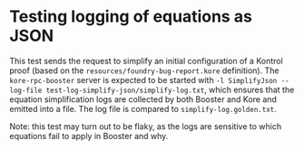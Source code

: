 # Testing logging of equations as JSON

This test sends the request to simplify an initial configuration of a Kontrol proof (based on the `resources/foundry-bug-report.kore` definition).
The `kore-rpc-booster` server is expected to be started with `-l SimplifyJson --log-file test-log-simplify-json/simplify-log.txt`, which ensures that the equation simplification logs are collected by both Booster and Kore and emitted into a file. The log file is compared to `simplify-log.golden.txt`.

Note: this test may turn out to be flaky, as the logs are sensitive to which equations fail to apply in Booster and why.

